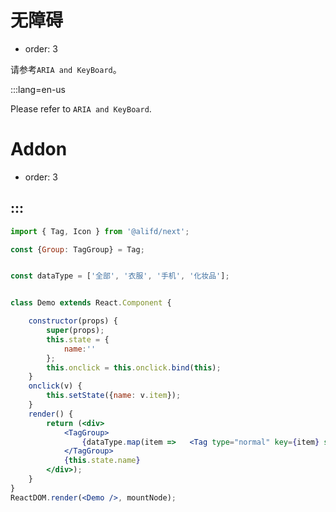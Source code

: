 # 无障碍

- order: 3

请参考`ARIA and KeyBoard`。

:::lang=en-us

Please refer to `ARIA and KeyBoard`.

# Addon

- order: 3

:::
---

````jsx
import { Tag, Icon } from '@alifd/next';

const {Group: TagGroup} = Tag;


const dataType = ['全部', '衣服', '手机', '化妆品'];


class Demo extends React.Component {

    constructor(props) {
        super(props);
        this.state = {
            name:''
        };
        this.onclick = this.onclick.bind(this);
    }
    onclick(v) {
        this.setState({name: v.item});
    }
    render() {
        return (<div>
            <TagGroup>
                {dataType.map(item =>   <Tag type="normal" key={item} size="medium"  onClick={() => this.onclick({item})} >{ item }</Tag>) }
            </TagGroup>
            {this.state.name}
        </div>);
    }
}
ReactDOM.render(<Demo />, mountNode);

````